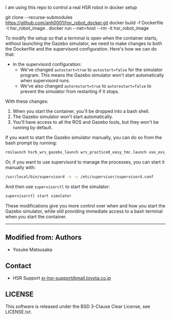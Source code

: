 I am using this repo to control a real HSR robot in docker setup


git clone --recurse-submodules https://github.com/anh0001/hsr_robot_docker.git
docker build -f Dockerfile -t hsr_robot_image .
docker run --net=host --rm -it hsr_robot_image

To modify the setup so that a terminal is open when the container starts, without launching the Gazebo simulator, we need to make changes to both the Dockerfile and the supervisord configuration. Here's how we can do that:

- In the supervisord configuration:
   - We've changed `autostart=true` to `autostart=false` for the simulator program. This means the Gazebo simulator won't start automatically when supervisord runs.
   - We've also changed `autorestart=true` to `autorestart=false` to prevent the simulator from restarting if it stops.

With these changes:

1. When you start the container, you'll be dropped into a bash shell.
2. The Gazebo simulator won't start automatically.
3. You'll have access to all the ROS and Gazebo tools, but they won't be running by default.

If you want to start the Gazebo simulator manually, you can do so from the bash prompt by running:

```bash
roslaunch hsrb_wrs_gazebo_launch wrs_practice0_easy_tmc.launch use_oss_stacks:=true fast_physics:=true highrtf:=true
```

Or, if you want to use supervisord to manage the processes, you can start it manually with:

```bash
/usr/local/bin/supervisord -n -c /etc/supervisor/supervisord.conf
```

And then use `supervisorctl` to start the simulator:

```bash
supervisorctl start simulator
```

These modifications give you more control over when and how you start the Gazebo simulator, while still providing immediate access to a bash terminal when you start the container.

-------------------------------------------------------------------------------
Modified from:
Authors
---------------
 * Yosuke Matsusaka

Contact
---------------
 * HSR Support <xr-hsr-support@mail.toyota.co.jp>

LICENSE
---------------
This software is released under the BSD 3-Clause Clear License, see LICENSE.txt.
